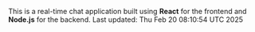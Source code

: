 This is a real-time chat application built using **React** for the frontend and **Node.js** for the backend.
Last updated: Thu Feb 20 08:10:54 UTC 2025
